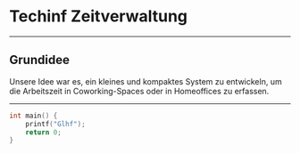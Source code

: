 # Techinf Zeitverwaltung

---

## Grundidee

Unsere Idee war es, ein kleines und kompaktes System zu entwickeln, um die Arbeitszeit in Coworking-Spaces oder in Homeoffices zu erfassen.

---

```c
int main() {
    printf("Glhf");
    return 0;
}
```
